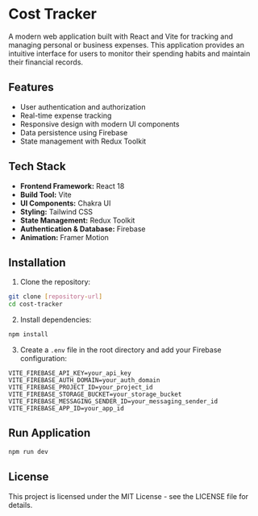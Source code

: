 # Cost Tracker

A modern web application built with React and Vite for tracking and managing personal or business expenses. This application provides an intuitive interface for users to monitor their spending habits and maintain their financial records.

## Features

- User authentication and authorization
- Real-time expense tracking
- Responsive design with modern UI components
- Data persistence using Firebase
- State management with Redux Toolkit

## Tech Stack

- **Frontend Framework:** React 18
- **Build Tool:** Vite
- **UI Components:** Chakra UI
- **Styling:** Tailwind CSS
- **State Management:** Redux Toolkit
- **Authentication & Database:** Firebase
- **Animation:** Framer Motion

## Installation

1. Clone the repository:

```bash
git clone [repository-url]
cd cost-tracker
```

2. Install dependencies:

```bash
npm install
```

3. Create a `.env` file in the root directory and add your Firebase configuration:

```env
VITE_FIREBASE_API_KEY=your_api_key
VITE_FIREBASE_AUTH_DOMAIN=your_auth_domain
VITE_FIREBASE_PROJECT_ID=your_project_id
VITE_FIREBASE_STORAGE_BUCKET=your_storage_bucket
VITE_FIREBASE_MESSAGING_SENDER_ID=your_messaging_sender_id
VITE_FIREBASE_APP_ID=your_app_id
```

## Run Application

```bash
npm run dev
```

## License

This project is licensed under the MIT License - see the LICENSE file for details.
